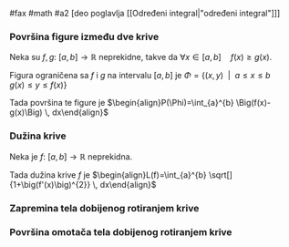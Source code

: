 #fax #math #a2 [deo poglavlja [[Određeni integral|"određeni integral"]]]

### Površina figure između dve krive
Neka su $f,\,g:\ [a,\,b]\to\mathbb{R}$ neprekidne, takve da $\forall x\in[a,\,b]\quad f(x)\geqslant g(x)$.

Figura ograničena sa $f$ i $g$ na intervalu $[a,\,b]$ je
$\Phi=\Big\{ (x,\,y) \ \ \Big|\ \ a\leqslant x\leqslant b\quad g(x)\leqslant y\leqslant f(x)\Big\}$

Tada površina te figure je
$\begin{align}P(\Phi)=\int_{a}^{b} \Big(f(x)-g(x)\Big) \, dx\end{align}$
### Dužina krive
Neka je $f:\ [a,\,b]\to\mathbb{R}$ neprekidna.

Tada dužina krive $f$ je
$\begin{align}L(f)=\int_{a}^{b} \sqrt[]{1+\big(f'(x)\big)^{2}} \, dx\end{align}$
### Zapremina tela dobijenog rotiranjem krive

### Površina omotača tela dobijenog rotiranjem krive